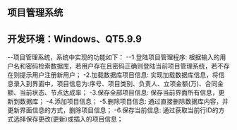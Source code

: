 ## 项目管理系统
## 开发环境：Windows、QT5.9.9
--项目管理系统，系统中实现的功能如下：
--1.登陆项目管理程序: 根据输入的用户名和密码检索数据库，若用户存在且密码正确则登陆当前项目管理系统，若不存在则提示用户注册新用户；
-2.加载数据库项目信息: 实现加载数据库信息，将信息录入到界面中，项目信息为:序号、项目类别、负责人、立项金额(万)、合同金额、当前状态、节点达成率；
-3.保存全部项目信息: 保存当前界面所有信息，更新到数据库；
-4.添加项目信息；
-5.删除项目信息: 通过直接删除数据库内容，并更新界面信息的方式，删除项目信息；
-6.保存当前信息: 通过获取当前行ID的方式选择保存更改(更新)或插入的项目信息；
